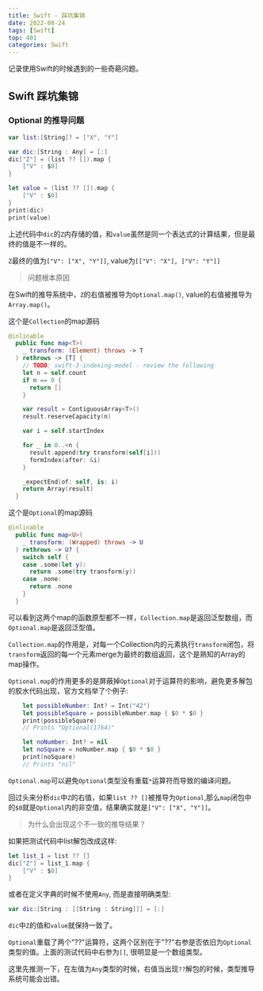 ```yaml
---
title: Swift - 踩坑集锦
date: 2022-08-24
tags: [Swift]
top: 401
categories: Swift
---
```


记录使用Swift的时候遇到的一些奇葩问题。

<!-- more -->

## Swift 踩坑集锦

### Optional 的推导问题
```swift
var list:[String]? = ["X", "Y"]

var dic:[String : Any] = [:]
dic["Z"] = (list ?? []).map {
    ["V" : $0]
}

let value = (list ?? []).map {
    ["V" : $0]
}
print(dic)
print(value)
```

上述代码中`dic`的`Z`内存储的值，和`value`虽然是同一个表达式的计算结果，但是最终的值是不一样的。

`Z`最终的值为`["V": ["X", "Y"]]`, value为`[["V": "X"], ["V": "Y"]]`

> 问题根本原因

在Swift的推导系统中，`Z`的右值被推导为`Optional.map()`, value的右值被推导为`Array.map()`。

这个是`Collection`的map源码
```swift
@inlinable
  public func map<T>(
    _ transform: (Element) throws -> T
  ) rethrows -> [T] {
    // TODO: swift-3-indexing-model - review the following
    let n = self.count
    if n == 0 {
      return []
    }

    var result = ContiguousArray<T>()
    result.reserveCapacity(n)

    var i = self.startIndex

    for _ in 0..<n {
      result.append(try transform(self[i]))
      formIndex(after: &i)
    }

    _expectEnd(of: self, is: i)
    return Array(result)
  }
```

这个是`Optional`的map源码
```swift
@inlinable
  public func map<U>(
    _ transform: (Wrapped) throws -> U
  ) rethrows -> U? {
    switch self {
    case .some(let y):
      return .some(try transform(y))
    case .none:
      return .none
    }
  }
```

可以看到这两个map的函数原型都不一样，`Collection.map`是返回泛型数组，而`Optional.map`是返回泛型值。

`Collection.map`的作用是，对每一个Collection内的元素执行`transform`闭包，将`transform`返回的每一个元素merge为最终的数组返回，这个是熟知的Array的map操作。

`Optional.map`的作用更多的是屏蔽掉`Optional`对于运算符的影响，避免更多解包的胶水代码出现，官方文档举了个例子:

```swift
    let possibleNumber: Int? = Int("42")
    let possibleSquare = possibleNumber.map { $0 * $0 }
    print(possibleSquare)
    // Prints "Optional(1764)"

    let noNumber: Int? = nil
    let noSquare = noNumber.map { $0 * $0 }
    print(noSquare)
    // Prints "nil"
```
`Optional.map`可以避免`Optional`类型没有重载`*`运算符而导致的编译问题。

回过头来分析`dic`中`Z`的右值，如果`list ?? []`被推导为`Optional`,那么`map`闭包中的`$0`就是`Optional`内的非空值，结果确实就是`["V": ["X", "Y"]]`。

> 为什么会出现这个不一致的推导结果？

如果把测试代码中list解包改成这样:
```swift
let list_1 = list ?? []
dic["Z"] = list_1.map {
    ["V" : $0]
}
```

或者在定义字典的时候不使用`Any`, 而是直接明确类型:
```swift
var dic:[String : [[String : String]]] = [:]
```

`dic`中`Z`的值和`value`就保持一致了。

`Optional`重载了两个"??"运算符，这两个区别在于"??"右参是否依旧为`Optional`类型的值。上面的测试代码中右参为`[]`, 很明显是一个数组类型。

这里先推测一下，在左值为`Any`类型的时候，右值当出现`??`解包的时候，类型推导系统可能会出错。